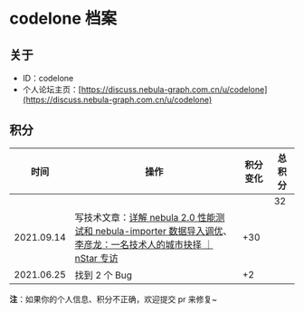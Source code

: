 # codelone 档案

## 关于

- ID：codelone
- 个人论坛主页：[https://discuss.nebula-graph.com.cn/u/codelone](https://discuss.nebula-graph.com.cn/u/codelone)

## 积分

| 时间 | 操作 | 积分变化 | 总积分  |
| --- | --- | --- | --- |
|  |  |  | 32 |
| 2021.09.14 | 写技术文章：[详解 nebula 2.0 性能测试和 nebula-importer 数据导入调优](https://discuss.nebula-graph.com.cn/t/topic/3843/10)、​[李彦龙：一名技术人的城市抉择 ｜ nStar 专访](https://discuss.nebula-graph.com.cn/t/topic/4953)​| +30 |  |
| 2021.06.25 | 找到 2 个 Bug | +2 |  |

**注**：如果你的个人信息、积分不正确，欢迎提交 pr 来修复~